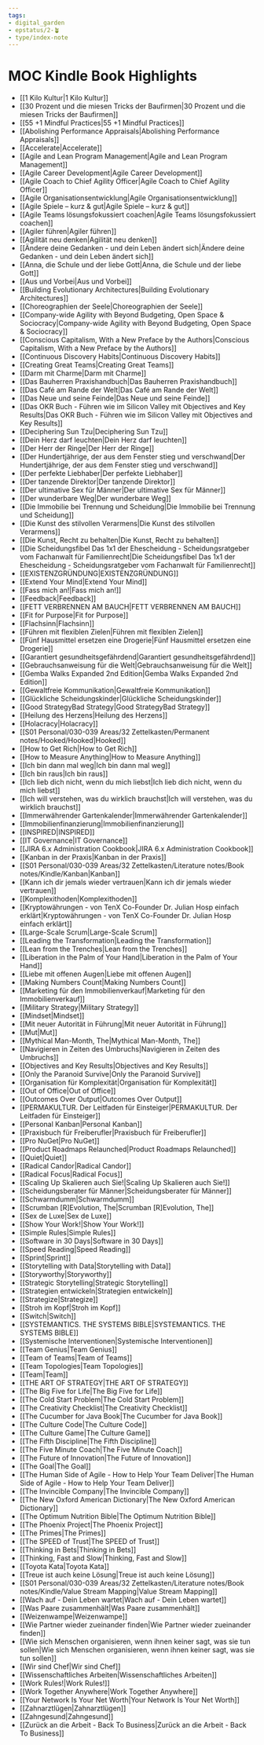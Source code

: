 ```yaml
---
tags: 
- digital_garden
- epstatus/2-🪴
- type/index-note
---
```

# MOC Kindle Book Highlights

 - [[1 Kilo Kultur|1 Kilo Kultur]]
 - [[30 Prozent und die miesen Tricks der Baufirmen|30 Prozent und die miesen Tricks der Baufirmen]]
 - [[55 +1 Mindful Practices|55 +1 Mindful Practices]]
 - [[Abolishing Performance Appraisals|Abolishing Performance Appraisals]]
 - [[Accelerate|Accelerate]]
 - [[Agile and Lean Program Management|Agile and Lean Program Management]]
 - [[Agile Career Development|Agile Career Development]]
 - [[Agile Coach to Chief Agility Officer|Agile Coach to Chief Agility Officer]]
 - [[Agile Organisationsentwicklung|Agile Organisationsentwicklung]]
 - [[Agile Spiele – kurz & gut|Agile Spiele – kurz & gut]]
 - [[Agile Teams lösungsfokussiert coachen|Agile Teams lösungsfokussiert coachen]]
 - [[Agiler führen|Agiler führen]]
 - [[Agilität neu denken|Agilität neu denken]]
 - [[Ändere deine Gedanken - und dein Leben ändert sich|Ändere deine Gedanken - und dein Leben ändert sich]]
 - [[Anna, die Schule und der liebe Gott|Anna, die Schule und der liebe Gott]]
 - [[Aus und Vorbei|Aus und Vorbei]]
 - [[Building Evolutionary Architectures|Building Evolutionary Architectures]]
 - [[Choreographien der Seele|Choreographien der Seele]]
 - [[Company-wide Agility with Beyond Budgeting, Open Space & Sociocracy|Company-wide Agility with Beyond Budgeting, Open Space & Sociocracy]]
 - [[Conscious Capitalism, With a New Preface by the Authors|Conscious Capitalism, With a New Preface by the Authors]]
 - [[Continuous Discovery Habits|Continuous Discovery Habits]]
 - [[Creating Great Teams|Creating Great Teams]]
 - [[Darm mit Charme|Darm mit Charme]]
 - [[Das Bauherren Praxishandbuch|Das Bauherren Praxishandbuch]]
 - [[Das Café am Rande der Welt|Das Café am Rande der Welt]]
 - [[Das Neue und seine Feinde|Das Neue und seine Feinde]]
 - [[Das OKR Buch - Führen wie im Silicon Valley mit Objectives and Key Results|Das OKR Buch - Führen wie im Silicon Valley mit Objectives and Key Results]]
 - [[Deciphering Sun Tzu|Deciphering Sun Tzu]]
 - [[Dein Herz darf leuchten|Dein Herz darf leuchten]]
 - [[Der Herr der Ringe|Der Herr der Ringe]]
 - [[Der Hundertjährige, der aus dem Fenster stieg und verschwand|Der Hundertjährige, der aus dem Fenster stieg und verschwand]]
 - [[Der perfekte Liebhaber|Der perfekte Liebhaber]]
 - [[Der tanzende Direktor|Der tanzende Direktor]]
 - [[Der ultimative Sex für Männer|Der ultimative Sex für Männer]]
 - [[Der wunderbare Weg|Der wunderbare Weg]]
 - [[Die Immobilie bei Trennung und Scheidung|Die Immobilie bei Trennung und Scheidung]]
 - [[Die Kunst des stilvollen Verarmens|Die Kunst des stilvollen Verarmens]]
 - [[Die Kunst, Recht zu behalten|Die Kunst, Recht zu behalten]]
 - [[Die Scheidungsfibel  Das 1x1 der Ehescheidung - Scheidungsratgeber vom Fachanwalt für Familienrecht|Die Scheidungsfibel  Das 1x1 der Ehescheidung - Scheidungsratgeber vom Fachanwalt für Familienrecht]]
 - [[EXISTENZGRÜNDUNG|EXISTENZGRÜNDUNG]]
 - [[Extend Your Mind|Extend Your Mind]]
 - [[Fass mich an!|Fass mich an!]]
 - [[Feedback|Feedback]]
 - [[FETT VERBRENNEN AM BAUCH|FETT VERBRENNEN AM BAUCH]]
 - [[Fit for Purpose|Fit for Purpose]]
 - [[Flachsinn|Flachsinn]]
 - [[Führen mit flexiblen Zielen|Führen mit flexiblen Zielen]]
 - [[Fünf Hausmittel ersetzen eine Drogerie|Fünf Hausmittel ersetzen eine Drogerie]]
 - [[Garantiert gesundheitsgefährdend|Garantiert gesundheitsgefährdend]]
 - [[Gebrauchsanweisung für die Welt|Gebrauchsanweisung für die Welt]]
 - [[Gemba Walks Expanded 2nd Edition|Gemba Walks Expanded 2nd Edition]]
 - [[Gewaltfreie Kommunikation|Gewaltfreie Kommunikation]]
 - [[Glückliche Scheidungskinder|Glückliche Scheidungskinder]]
 - [[Good StrategyBad Strategy|Good StrategyBad Strategy]]
 - [[Heilung des Herzens|Heilung des Herzens]]
 - [[Holacracy|Holacracy]]
 - [[S01 Personal/030-039 Areas/32 Zettelkasten/Permanent notes/Hooked/Hooked|Hooked]]
 - [[How to Get Rich|How to Get Rich]]
 - [[How to Measure Anything|How to Measure Anything]]
 - [[Ich bin dann mal weg|Ich bin dann mal weg]]
 - [[Ich bin raus|Ich bin raus]]
 - [[Ich lieb dich nicht, wenn du mich liebst|Ich lieb dich nicht, wenn du mich liebst]]
 - [[Ich will verstehen, was du wirklich brauchst|Ich will verstehen, was du wirklich brauchst]]
 - [[Immerwährender Gartenkalender|Immerwährender Gartenkalender]]
 - [[Immobilienfinanzierung|Immobilienfinanzierung]]
 - [[INSPIRED|INSPIRED]]
 - [[IT Governance|IT Governance]]
 - [[JIRA 6.x Administration Cookbook|JIRA 6.x Administration Cookbook]]
 - [[Kanban in der Praxis|Kanban in der Praxis]]
 - [[S01 Personal/030-039 Areas/32 Zettelkasten/Literature notes/Book notes/Kindle/Kanban|Kanban]]
 - [[Kann ich dir jemals wieder vertrauen|Kann ich dir jemals wieder vertrauen]]
 - [[Komplexithoden|Komplexithoden]]
 - [[Kryptowährungen - von TenX Co-Founder Dr. Julian Hosp einfach erklärt|Kryptowährungen - von TenX Co-Founder Dr. Julian Hosp einfach erklärt]]
 - [[Large-Scale Scrum|Large-Scale Scrum]]
 - [[Leading the Transformation|Leading the Transformation]]
 - [[Lean from the Trenches|Lean from the Trenches]]
 - [[Liberation in the Palm of Your Hand|Liberation in the Palm of Your Hand]]
 - [[Liebe mit offenen Augen|Liebe mit offenen Augen]]
 - [[Making Numbers Count|Making Numbers Count]]
 - [[Marketing für den Immobilienverkauf|Marketing für den Immobilienverkauf]]
 - [[Military Strategy|Military Strategy]]
 - [[Mindset|Mindset]]
 - [[Mit neuer Autorität in Führung|Mit neuer Autorität in Führung]]
 - [[Mut|Mut]]
 - [[Mythical Man-Month, The|Mythical Man-Month, The]]
 - [[Navigieren in Zeiten des Umbruchs|Navigieren in Zeiten des Umbruchs]]
 - [[Objectives and Key Results|Objectives and Key Results]]
 - [[Only the Paranoid Survive|Only the Paranoid Survive]]
 - [[Organisation für Komplexität|Organisation für Komplexität]]
 - [[Out of Office|Out of Office]]
 - [[Outcomes Over Output|Outcomes Over Output]]
 - [[PERMAKULTUR. Der Leitfaden für Einsteiger|PERMAKULTUR. Der Leitfaden für Einsteiger]]
 - [[Personal Kanban|Personal Kanban]]
 - [[Praxisbuch für Freiberufler|Praxisbuch für Freiberufler]]
 - [[Pro NuGet|Pro NuGet]]
 - [[Product Roadmaps Relaunched|Product Roadmaps Relaunched]]
 - [[Quiet|Quiet]]
 - [[Radical Candor|Radical Candor]]
 - [[Radical Focus|Radical Focus]]
 - [[Scaling Up Skalieren auch Sie!|Scaling Up Skalieren auch Sie!]]
 - [[Scheidungsberater für Männer|Scheidungsberater für Männer]]
 - [[Schwarmdumm|Schwarmdumm]]
 - [[Scrumban [R]Evolution, The|Scrumban [R]Evolution, The]]
 - [[Sex de Luxe|Sex de Luxe]]
 - [[Show Your Work!|Show Your Work!]]
 - [[Simple Rules|Simple Rules]]
 - [[Software in 30 Days|Software in 30 Days]]
 - [[Speed Reading|Speed Reading]]
 - [[Sprint|Sprint]]
 - [[Storytelling with Data|Storytelling with Data]]
 - [[Storyworthy|Storyworthy]]
 - [[Strategic Storytelling|Strategic Storytelling]]
 - [[Strategien entwickeln|Strategien entwickeln]]
 - [[Strategize|Strategize]]
 - [[Stroh im Kopf|Stroh im Kopf]]
 - [[Switch|Switch]]
 - [[SYSTEMANTICS. THE SYSTEMS BIBLE|SYSTEMANTICS. THE SYSTEMS BIBLE]]
 - [[Systemische Interventionen|Systemische Interventionen]]
 - [[Team Genius|Team Genius]]
 - [[Team of Teams|Team of Teams]]
 - [[Team Topologies|Team Topologies]]
 - [[Team|Team]]
 - [[THE ART OF STRATEGY|THE ART OF STRATEGY]]
 - [[The Big Five for Life|The Big Five for Life]]
 - [[The Cold Start Problem|The Cold Start Problem]]
 - [[The Creativity Checklist|The Creativity Checklist]]
 - [[The Cucumber for Java Book|The Cucumber for Java Book]]
 - [[The Culture Code|The Culture Code]]
 - [[The Culture Game|The Culture Game]]
 - [[The Fifth Discipline|The Fifth Discipline]]
 - [[The Five Minute Coach|The Five Minute Coach]]
 - [[The Future of Innovation|The Future of Innovation]]
 - [[The Goal|The Goal]]
 - [[The Human Side of Agile - How to Help Your Team Deliver|The Human Side of Agile - How to Help Your Team Deliver]]
 - [[The Invincible Company|The Invincible Company]]
 - [[The New Oxford American Dictionary|The New Oxford American Dictionary]]
 - [[The Optimum Nutrition Bible|The Optimum Nutrition Bible]]
 - [[The Phoenix Project|The Phoenix Project]]
 - [[The Primes|The Primes]]
 - [[The SPEED of Trust|The SPEED of Trust]]
 - [[Thinking in Bets|Thinking in Bets]]
 - [[Thinking, Fast and Slow|Thinking, Fast and Slow]]
 - [[Toyota Kata|Toyota Kata]]
 - [[Treue ist auch keine Lösung|Treue ist auch keine Lösung]]
 - [[S01 Personal/030-039 Areas/32 Zettelkasten/Literature notes/Book notes/Kindle/Value Stream Mapping|Value Stream Mapping]]
 - [[Wach auf - Dein Leben wartet|Wach auf - Dein Leben wartet]]
 - [[Was Paare zusammenhält|Was Paare zusammenhält]]
 - [[Weizenwampe|Weizenwampe]]
 - [[Wie Partner wieder zueinander finden|Wie Partner wieder zueinander finden]]
 - [[Wie sich Menschen organisieren, wenn ihnen keiner sagt, was sie tun sollen|Wie sich Menschen organisieren, wenn ihnen keiner sagt, was sie tun sollen]]
 - [[Wir sind Chef|Wir sind Chef]]
 - [[Wissenschaftliches Arbeiten|Wissenschaftliches Arbeiten]]
 - [[Work Rules!|Work Rules!]]
 - [[Work Together Anywhere|Work Together Anywhere]]
 - [[Your Network Is Your Net Worth|Your Network Is Your Net Worth]]
 - [[Zahnarztlügen|Zahnarztlügen]]
 - [[Zahngesund|Zahngesund]]
 - [[Zurück an die Arbeit - Back To Business|Zurück an die Arbeit - Back To Business]]
